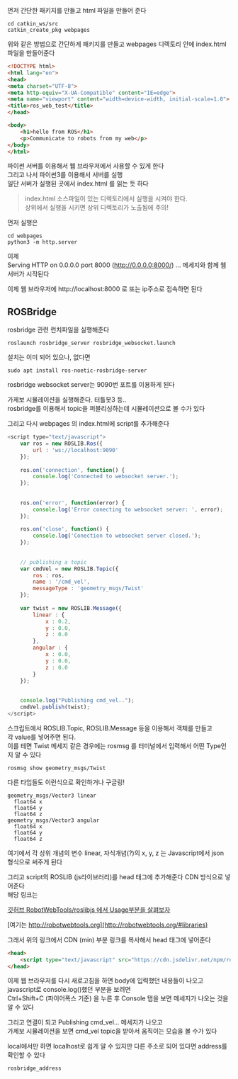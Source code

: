 먼저 간단한 패키지를 만들고 html 파일을 만들어 준다  

```
cd catkin_ws/src
catkin_create_pkg webpages
```

위와 같은 방법으로 간단하게 패키지를 만들고 webpages 디렉토리 안에 index.html 파일을 만들어준다   

```html
<!DOCTYPE html>
<html lang="en">
<head>
<meta charset="UTF-8">
<meta http-equiv="X-UA-Compatible" content="IE=edge">
<meta name="viewport" content="width=device-width, initial-scale=1.0">
<title>ros_web_test</title>
</head>

<body>
	<h1>hello from ROS</h1>
	<p>Communicate to robots from my web</p>
</body>
</html>
```

파이썬 서버를 이용해서 웹 브라우저에서 사용할 수 있게 한다  
그리고 나서 파이썬3를 이용해서 서버를 실행    
일단 서버가 실행된 곳에서 index.html 를 읽는 듯 하다

> index.html 소스파일이 있는 디렉토리에서 실행을 시켜야 한다.    
> 상위에서 실행을 시키면 상위 디렉토리가 노출됨에 주의!

먼저 실행은 
```
cd webpages
python3 -m http.server
```

이제   
Serving HTTP on 0.0.0.0 port 8000 (http://0.0.0.0:8000/) ... 메세지와 함께 웹서버가 시작된다 

이제 웹 브라우저에 http://localhost:8000 로 또는 ip주소로 접속하면 된다   


## ROSBridge

rosbridge 관련 런치파일을 실행해준다
```
roslaunch rosbridge_server rosbridge_websocket.launch 
```
설치는 이미 되어 있으나, 없다면 
```
sudo apt install ros-noetic-rosbridge-server
```

rosbridge websocket server는 9090번 포트를 이용하게 된다 

가제보 시뮬레이션을 실행해준다. 터틀봇3 등..  
rosbridge를 이용해서 topic을 퍼블리싱하는데 시뮬레이션으로 볼 수가 있다  

그리고 다시 webpages 의 index.html에 script를 추가해준다 

```js
<script type="text/javascript">
	var ros = new ROSLIB.Ros({
		url : 'ws://localhost:9090'
	});
	
	ros.on('connection', function() {
		console.log('Connected to websocket server.');
	});
	 
	
	ros.on('error', function(error) {
		console.log('Error conecting to websocket server: ', error);
	});
	
	ros.on('close', function() {
		console.log('Conection to websocket server closed.');
	});
	
	  
	// publishing a topic
	var cmdVel = new ROSLIB.Topic({
		ros : ros,
		name : '/cmd_vel',
		messageType : 'geometry_msgs/Twist'
	});
	
	var twist = new ROSLIB.Message({
		linear : {
			x : 0.2,
			y : 0.0,
			z : 0.0
		},
		angular : {
			x : 0.0,
			y : 0.0,
			z : 0.0
		}
	});
	
	
	console.log("Publishing cmd_vel..");
	cmdVel.publish(twist);
</script>
```

스크립트에서 ROSLIB.Topic, ROSLIB.Message 등을 이용해서  객체를 만들고   
각 value를 넣어주면 된다.  
이를 테면 Twist 메세지 같은 경우에는 rosmsg 를 터미널에서 입력해서 어떤 Type인지 알 수 있다 
```
rosmsg show geometry_msgs/Twist
```

다른 타입들도 이런식으로 확인하거나 구글링!
```
geometry_msgs/Vector3 linear
  float64 x
  float64 y
  float64 z
geometry_msgs/Vector3 angular
  float64 x
  float64 y
  float64 z
```
여기에서 각 상위 개념의 변수 linear,  자식개념(?)의 x, y, z 는 Javascript에서 json 형식으로 써주게 된다 

그리고 script의 ROSLIB (js라이브러리)를 head 태그에 추가해준다  CDN 방식으로 넣어준다  
해당 링크는 

[깃허브 RobotWebTools/roslibjs 에서 Usage부분을 살펴보자](https://github.com/RobotWebTools/roslibjs)  

[여기는 http://robotwebtools.org](http://robotwebtools.org/#libraries)

그래서 위의 링크에서 CDN (min) 부분 링크를 복사해서 head 태그에 넣어준다  

```html
<head>
	<script type="text/javascript" src="https://cdn.jsdelivr.net/npm/roslib@1/build/roslib.min.js"></script>
</head>
```

이제 웹 브라우저를 다시 새로고침을 하면 body에 입력했던 내용들이 나오고  
javascript로 console.log()했던 부분을 보려면  
Ctrl+Shift+C (파이어폭스 기준) 을 누른 후 
Console 탭을 보면 메세지가 나오는 것을 알 수 있다  

그리고 연결이 되고 Publishing cmd_vel... 메세지가 나오고   
가제보 시뮬레이션을 보면 cmd_vel topic을 받아서 움직이는 모습을 볼 수가 있다   



local에서만 하면 localhost로 쉽게 알 수 있지만 다른 주소로 되어 있다면 address를 확인할 수 있다 
```
rosbridge_address
```

